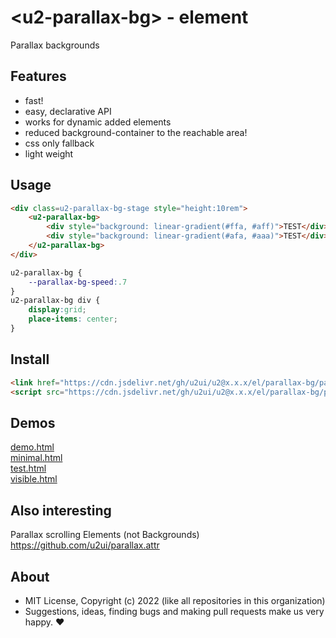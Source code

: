 # &lt;u2-parallax-bg&gt; - element
Parallax backgrounds

## Features

- fast!
- easy, declarative API
- works for dynamic added elements
- reduced background-container to the reachable area!
- css only fallback
- light weight

## Usage

```html
<div class=u2-parallax-bg-stage style="height:10rem">
    <u2-parallax-bg>
        <div style="background: linear-gradient(#ffa, #aff)">TEST</div>
        <div style="background: linear-gradient(#afa, #aaa)">TEST</div>
    </u2-parallax-bg>
</div>
```

```css
u2-parallax-bg {
    --parallax-bg-speed:.7
}
u2-parallax-bg div {
    display:grid;
    place-items: center;
}
```

## Install

```html
<link href="https://cdn.jsdelivr.net/gh/u2ui/u2@x.x.x/el/parallax-bg/parallax-bg.min.css" rel=stylesheet>
<script src="https://cdn.jsdelivr.net/gh/u2ui/u2@x.x.x/el/parallax-bg/parallax-bg.min.js" type=module async></script>
```

## Demos

[demo.html](http://gcdn.li/u2ui/u2@main/el/parallax-bg/tests/demo.html)  
[minimal.html](http://gcdn.li/u2ui/u2@main/el/parallax-bg/tests/minimal.html)  
[test.html](http://gcdn.li/u2ui/u2@main/el/parallax-bg/tests/test.html)  
[visible.html](http://gcdn.li/u2ui/u2@main/el/parallax-bg/tests/visible.html)  

## Also interesting

Parallax scrolling Elements (not Backgrounds)
https://github.com/u2ui/parallax.attr

## About

- MIT License, Copyright (c) 2022 <u2> (like all repositories in this organization) <br>
- Suggestions, ideas, finding bugs and making pull requests make us very happy. ♥

